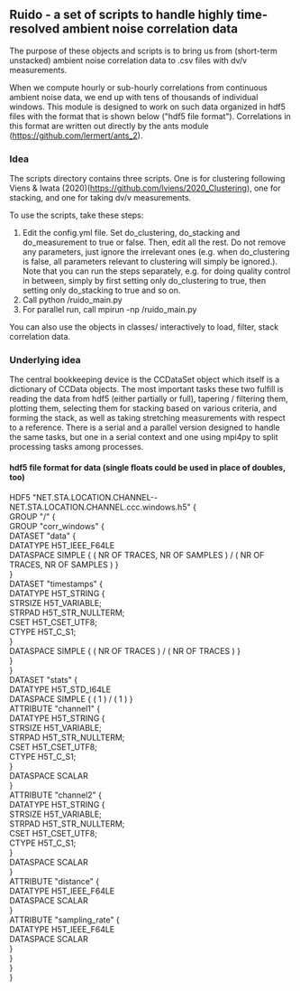 ## Ruido - a set of scripts to handle highly time-resolved ambient noise correlation data

The purpose of these objects and scripts is to bring us from (short-term unstacked) ambient noise correlation data to .csv files with dv/v measurements.

When we compute hourly or sub-hourly correlations from continuous ambient noise data, we end up with tens of thousands of individual windows. This module is designed to work on such data organized in hdf5 files with the format that is shown below ("hdf5 file format"). Correlations in this format are written out directly by the ants module (https://github.com/lermert/ants_2).


### Idea

The scripts directory contains three scripts. One is for clustering following Viens & Iwata (2020)(https://github.com/lviens/2020_Clustering), one for stacking, and one for taking dv/v measurements. 

To use the scripts, take these steps: 
1. Edit the config.yml file. Set do_clustering, do_stacking and do_measurement to true or false. Then, edit all the rest. Do not remove any parameters, just ignore the irrelevant ones (e.g. when do_clustering is false, all parameters relevant to clustering will simply be ignored.). Note that you can run the steps separately, e.g. for doing quality control in between, simply by first setting only do_clustering to true, then setting only do_stacking to true and so on.
2. Call python <path-to-ruido-main>/ruido_main.py <configfile-name>
3. For parallel run, call mpirun -np <nr-processes> <path-to-ruido-main>/ruido_main.py <configfile-name>

You can also use the objects in classes/ interactively to load, filter, stack correlation data.

### Underlying idea

The central bookkeeping device is the CCDataSet object which itself is a dictionary of CCData objects. The most important tasks these two fulfill is reading the data from hdf5 (either partially or full), tapering / filtering them, plotting them, selecting them for stacking based on various criteria, and forming the stack, as well as taking stretching measurements with respect to a reference.
There is a serial and a parallel version designed to handle the same tasks, but one in a serial context and one using mpi4py to split processing tasks among processes.



#### hdf5 file format for data (single floats could be used in place of doubles, too)

HDF5 "NET.STA.LOCATION.CHANNEL--NET.STA.LOCATION.CHANNEL.ccc.windows.h5" {\
GROUP "/" {\
   GROUP "corr_windows" {\
      DATASET "data" {\
         DATATYPE  H5T_IEEE_F64LE\
         DATASPACE  SIMPLE { ( NR OF TRACES, NR OF SAMPLES ) / ( NR OF TRACES, NR OF SAMPLES ) }\
      }\
      DATASET "timestamps" {\
         DATATYPE  H5T_STRING {\
            STRSIZE H5T_VARIABLE;\
            STRPAD H5T_STR_NULLTERM;\
            CSET H5T_CSET_UTF8;\
            CTYPE H5T_C_S1;\
         }\
         DATASPACE  SIMPLE { ( NR OF TRACES ) / ( NR OF TRACES ) }\
      }\
   }\
   DATASET "stats" {\
      DATATYPE  H5T_STD_I64LE\
      DATASPACE  SIMPLE { ( 1 ) / ( 1 ) }\
      ATTRIBUTE "channel1" {\
         DATATYPE  H5T_STRING {\
            STRSIZE H5T_VARIABLE;\
            STRPAD H5T_STR_NULLTERM;\
            CSET H5T_CSET_UTF8;\
            CTYPE H5T_C_S1;\
         }\
         DATASPACE  SCALAR\
      }\
      ATTRIBUTE "channel2" {\
         DATATYPE  H5T_STRING {\
            STRSIZE H5T_VARIABLE;\
            STRPAD H5T_STR_NULLTERM;\
            CSET H5T_CSET_UTF8;\
            CTYPE H5T_C_S1;\
         }\
         DATASPACE  SCALAR\
      }\
      ATTRIBUTE "distance" {\
         DATATYPE  H5T_IEEE_F64LE\
         DATASPACE  SCALAR\
      }\
      ATTRIBUTE "sampling_rate" {\
         DATATYPE  H5T_IEEE_F64LE\
         DATASPACE  SCALAR\
      }\
   }\
}\
}
